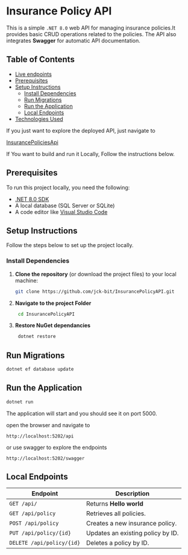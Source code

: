 # Insurance Policy API

This is a simple `.NET 8.0` web API for managing insurance policies.It  provides basic CRUD operations related to the policies. The API also integrates **Swagger** for automatic API documentation.

## Table of Contents
- [Live endpoints](#Enpoints)
- [Prerequisites](#prerequisites)
- [Setup Instructions](#setup-instructions)
  - [Install Dependencies](#install-dependencies)
  - [Run Migrations](#run-migrations)
  - [Run the Application](#run-the-application)
  - [Local Endpoints](#local-endpoints)
- [Technologies Used](#technologies-used)

If you just want  to explore the deployed API,  just navigate to 

[InsurancePoliciesApi](#https://insurance-policy-api-cfcthsfqene7azbp.canadacentral-01.azurewebsites.net/swagger)


If You want to build and run it Locally, Follow the instructions below.
## Prerequisites

To run this project locally, you need the following:

- [.NET 8.0 SDK](https://dotnet.microsoft.com/download/dotnet) 
- A local database (SQL Server or SQLite)
- A code editor like [Visual Studio Code](https://code.visualstudio.com/)

## Setup Instructions

Follow the steps below to set up the project locally.

### Install Dependencies

1. **Clone the repository** (or download the project files) to your local machine:

   ```bash
   git clone https://github.com/jck-bit/InsurancePolicyAPI.git
   ```

2. **Navigate to the project Folder**
    
    ```bash
     cd InsurancePolicyAPI
     ```
3. **Restore NuGet dependancies**
   ```bash
    dotnet restore
   ```

## Run Migrations

```bash
dotnet ef database update
```
## Run the Application

```bash
dotnet run
```

The application will start and you should see it on port 5000. 

open the browser and navigate to 

``http://localhost:5202/api``

or use swagger to explore the  endpoints

`http://localhost:5202/swagger`

 ## Local Endpoints


| Endpoint             | Description                                                         |
| -------------------- | -------------------------------------------------------------------|
| `GET /api/`          |  Returns **Hello world**
| `GET /api/policy`    | Retrieves all policies.                                            |
| `POST /api/policy`   | Creates a new insurance policy.                                    |
| `PUT /api/policy/{id}`|Updates an existing policy by ID.                                  |
| `DELETE /api/policy/{id}`   | Deletes a policy by ID.                                     |

